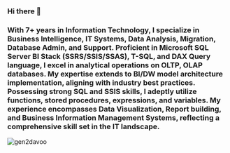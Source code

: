 ### Hi there 👋 

### With 7+ years in Information Technology, I specialize in Business Intelligence, IT Systems, Data Analysis, Migration, Database Admin, and Support. Proficient in Microsoft SQL Server BI Stack (SSRS/SSIS/SSAS), T-SQL, and DAX Query language, I excel in analytical operations on OLTP, OLAP databases. My expertise extends to BI/DW model architecture implementation, aligning with industry best practices. Possessing strong SQL and SSIS skills, I adeptly utilize functions, stored procedures, expressions, and variables. My experience encompasses Data Visualization, Report building, and Business Information Management Systems, reflecting a comprehensive skill set in the IT landscape.

<!--
**gen2davoo/gen2davoo** is a ✨ _special_ ✨ repository because its `README.md` (this file) appears on your GitHub profile.

Here are some ideas to get you started:

- 🔭 I’m currently working on ...
- 🌱 I’m currently learning ...
- 👯 I’m looking to collaborate on ...
- 🤔 I’m looking for help with ...
- 💬 Ask me about ...
- 📫 How to reach me: ...
- 😄 Pronouns: ...
- ⚡ Fun fact: ...
-->

<p><img align="center" src="https://github-readme-stats.vercel.app/api/top-langs?username=gen2davoo&show_icons=true&locale=en&layout=compact" alt="gen2davoo" /></p>

